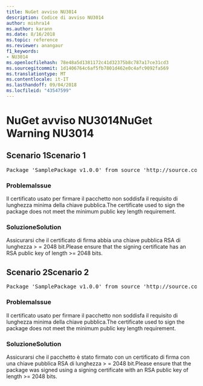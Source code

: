 ```yaml
---
title: NuGet avviso NU3014
description: Codice di avviso NU3014
author: mishra14
ms.author: karann
ms.date: 8/16/2018
ms.topic: reference
ms.reviewer: anangaur
f1_keywords:
- NU3014
ms.openlocfilehash: 78e48a5d1381172c41d32375b8c787a17ce31cd3
ms.sourcegitcommit: 1d1406764c6af5fb7801d462e0c4afc9092fa569
ms.translationtype: MT
ms.contentlocale: it-IT
ms.lasthandoff: 09/04/2018
ms.locfileid: "43547599"
---
```

# <a name="nuget-warning-nu3014"></a><span data-ttu-id="9fdbb-103">NuGet avviso NU3014</span><span class="sxs-lookup"><span data-stu-id="9fdbb-103">NuGet Warning NU3014</span></span>

## <a name="scenario-1"></a><span data-ttu-id="9fdbb-104">Scenario 1</span><span class="sxs-lookup"><span data-stu-id="9fdbb-104">Scenario 1</span></span>

<pre>Package 'SamplePackage v1.0.0' from source 'http://source.com/index.json': The signing certificate does not meet a minimum public key length requirement.</pre>

### <a name="issue"></a><span data-ttu-id="9fdbb-105">Problema</span><span class="sxs-lookup"><span data-stu-id="9fdbb-105">Issue</span></span>

<span data-ttu-id="9fdbb-106">Il certificato usato per firmare il pacchetto non soddisfa il requisito di lunghezza minima della chiave pubblica.</span><span class="sxs-lookup"><span data-stu-id="9fdbb-106">The certificate used to sign the package does not meet the minimum public key length requirement.</span></span>


### <a name="solution"></a><span data-ttu-id="9fdbb-107">Soluzione</span><span class="sxs-lookup"><span data-stu-id="9fdbb-107">Solution</span></span>

<span data-ttu-id="9fdbb-108">Assicurarsi che il certificato di firma abbia una chiave pubblica RSA di lunghezza > = 2048 bit.</span><span class="sxs-lookup"><span data-stu-id="9fdbb-108">Please ensure that the signing certificate has an RSA public key of length >= 2048 bits.</span></span>



## <a name="scenario-2"></a><span data-ttu-id="9fdbb-109">Scenario 2</span><span class="sxs-lookup"><span data-stu-id="9fdbb-109">Scenario 2</span></span>

<pre>Package 'SamplePackage v1.0.0' from source 'http://source.com/index.json': The primary signature's certificate does not meet a minimum public key length requirement.</pre>

### <a name="issue"></a><span data-ttu-id="9fdbb-110">Problema</span><span class="sxs-lookup"><span data-stu-id="9fdbb-110">Issue</span></span>

<span data-ttu-id="9fdbb-111">Il certificato usato per firmare il pacchetto non soddisfa il requisito di lunghezza minima della chiave pubblica.</span><span class="sxs-lookup"><span data-stu-id="9fdbb-111">The certificate used to sign the package does not meet the minimum public key length requirement.</span></span>


### <a name="solution"></a><span data-ttu-id="9fdbb-112">Soluzione</span><span class="sxs-lookup"><span data-stu-id="9fdbb-112">Solution</span></span>

<span data-ttu-id="9fdbb-113">Assicurarsi che il pacchetto è stato firmato con un certificato di firma con una chiave pubblica RSA di lunghezza > = 2048 bit.</span><span class="sxs-lookup"><span data-stu-id="9fdbb-113">Please ensure that the package was signed using a signing certificate with an RSA public key of length >= 2048 bits.</span></span>


